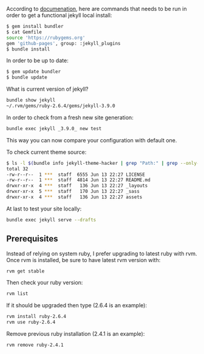 According to [documenation](https://help.github.com/articles/setting-up-your-github-pages-site-locally-with-jekyll),
here are commands that needs to be run in order to get a functional jekyll local install:

```bash
$ gem install bundler
$ cat Gemfile
source 'https://rubygems.org'
gem 'github-pages', group: :jekyll_plugins
$ bundle install
```

In order to be up to date:

```bash
$ gem update bundler
$ bundle update
```

What is current version of jekyll?

```bash
bundle show jekyll
~/.rvm/gems/ruby-2.6.4/gems/jekyll-3.9.0
```

In order to check from a fresh new site generation:

```bash
bundle exec jekyll _3.9.0_ new test
```

This way you can now compare your configuration with default one.

To check current theme source:

```bash
$ ls -l $(bundle info jekyll-theme-hacker | grep "Path:" | grep --only-matching "/.*")
total 32
-rw-r--r--  1 ***  staff  6555 Jun 13 22:27 LICENSE
-rw-r--r--  1 ***  staff  4814 Jun 13 22:27 README.md
drwxr-xr-x  4 ***  staff   136 Jun 13 22:27 _layouts
drwxr-xr-x  5 ***  staff   170 Jun 13 22:27 _sass
drwxr-xr-x  4 ***  staff   136 Jun 13 22:27 assets
```

At last to test your site locally:

```bash
bundle exec jekyll serve --drafts
```

## Prerequisites

Instead of relying on system ruby, I prefer upgrading to latest ruby with rvm. Once rvm is installed, be sure to have
latest rvm version with:

```bash
rvm get stable
```

Then check your ruby version:

```bash
rvm list
```

If it should be upgraded then type (2.6.4 is an example):

```bash
rvm install ruby-2.6.4
rvm use ruby-2.6.4
```

Remove previous ruby installation (2.4.1 is an example):

```bash
rvm remove ruby-2.4.1
```
